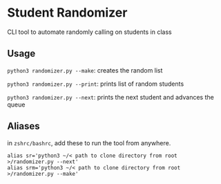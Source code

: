 # Student Randomizer

CLI tool to automate randomly calling on students in class

## Usage

`python3 randomizer.py --make`: creates the random list

`python3 randomizer.py --print`: prints list of random students

`python3 randomizer.py --next`: prints the next student and advances the queue

## Aliases

in `zshrc/bashrc`, add these to run the tool from anywhere.

```shell
alias sr='python3 ~/< path to clone directory from root >/randomizer.py --next'
alias srm='python3 ~/< path to clone directory from root  >/randomizer.py --make'
```
